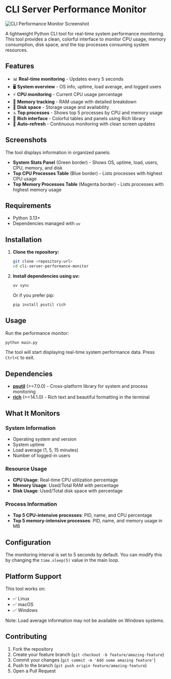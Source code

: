 # CLI Server Performance Monitor

![CLI Performance Monitor Screenshot](images/image.png)

A lightweight Python CLI tool for real-time system performance monitoring. This tool provides a clean, colorful interface to monitor CPU usage, memory consumption, disk space, and the top processes consuming system resources.

## Features

- 📊 **Real-time monitoring** - Updates every 5 seconds
- 🖥️ **System overview** - OS info, uptime, load average, and logged users
- ⚡ **CPU monitoring** - Current CPU usage percentage
- 🧠 **Memory tracking** - RAM usage with detailed breakdown
- 💾 **Disk space** - Storage usage and availability
- 🔝 **Top processes** - Shows top 5 processes by CPU and memory usage
- 🎨 **Rich interface** - Colorful tables and panels using Rich library
- 🔄 **Auto-refresh** - Continuous monitoring with clean screen updates

## Screenshots

The tool displays information in organized panels:
- **System Stats Panel** (Green border) - Shows OS, uptime, load, users, CPU, memory, and disk
- **Top CPU Processes Table** (Blue border) - Lists processes with highest CPU usage
- **Top Memory Processes Table** (Magenta border) - Lists processes with highest memory usage

## Requirements

- Python 3.13+
- Dependencies managed with `uv`

## Installation

1. **Clone the repository:**
   ```bash
   git clone <repository-url>
   cd cli-server-performance-monitor
   ```

2. **Install dependencies using uv:**
   ```bash
   uv sync
   ```

   Or if you prefer pip:
   ```bash
   pip install psutil rich
   ```

## Usage

Run the performance monitor:

```bash
python main.py
```

The tool will start displaying real-time system performance data. Press `Ctrl+C` to exit.

## Dependencies

- **[psutil](https://pypi.org/project/psutil/)** (>=7.0.0) - Cross-platform library for system and process monitoring
- **[rich](https://pypi.org/project/rich/)** (>=14.1.0) - Rich text and beautiful formatting in the terminal

## What It Monitors

### System Information
- Operating system and version
- System uptime
- Load average (1, 5, 15 minutes)
- Number of logged-in users

### Resource Usage
- **CPU Usage**: Real-time CPU utilization percentage
- **Memory Usage**: Used/Total RAM with percentage
- **Disk Usage**: Used/Total disk space with percentage

### Process Information
- **Top 5 CPU-intensive processes**: PID, name, and CPU percentage
- **Top 5 memory-intensive processes**: PID, name, and memory usage in MB

## Configuration

The monitoring interval is set to 5 seconds by default. You can modify this by changing the `time.sleep(5)` value in the main loop.

## Platform Support

This tool works on:
- ✅ Linux
- ✅ macOS  
- ✅ Windows

Note: Load average information may not be available on Windows systems.

## Contributing

1. Fork the repository
2. Create your feature branch (`git checkout -b feature/amazing-feature`)
3. Commit your changes (`git commit -m 'Add some amazing feature'`)
4. Push to the branch (`git push origin feature/amazing-feature`)
5. Open a Pull Request
